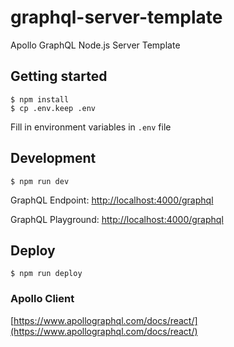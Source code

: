 # graphql-server-template
Apollo GraphQL Node.js Server Template

## Getting started
```
$ npm install
$ cp .env.keep .env
```

Fill in environment variables in `.env` file

## Development
```
$ npm run dev
```

GraphQL Endpoint: [http://localhost:4000/graphql](http://localhost:4000/graphql)

GraphQL Playground: [http://localhost:4000/graphql](http://localhost:4000/graphql)

## Deploy
```
$ npm run deploy
```

### Apollo Client
[https://www.apollographql.com/docs/react/](https://www.apollographql.com/docs/react/)
